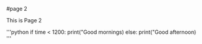 #page 2

This is Page 2

'''python
if time < 1200:
    print("Good mornings)
else:
    print("Good afternoon)
'''